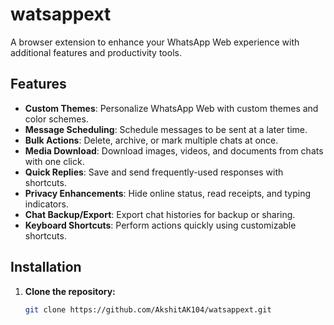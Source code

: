 # watsappext

A browser extension to enhance your WhatsApp Web experience with additional features and productivity tools.

## Features

- **Custom Themes**: Personalize WhatsApp Web with custom themes and color schemes.
- **Message Scheduling**: Schedule messages to be sent at a later time.
- **Bulk Actions**: Delete, archive, or mark multiple chats at once.
- **Media Download**: Download images, videos, and documents from chats with one click.
- **Quick Replies**: Save and send frequently-used responses with shortcuts.
- **Privacy Enhancements**: Hide online status, read receipts, and typing indicators.
- **Chat Backup/Export**: Export chat histories for backup or sharing.
- **Keyboard Shortcuts**: Perform actions quickly using customizable shortcuts.

## Installation

1. **Clone the repository:**
   ```bash
   git clone https://github.com/AkshitAK104/watsappext.git
